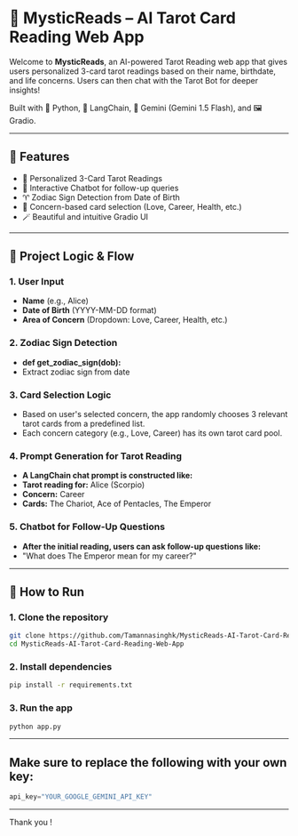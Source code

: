 # 🔮 MysticReads – AI Tarot Card Reading Web App

Welcome to **MysticReads**, an AI-powered Tarot Reading web app that gives users personalized 3-card tarot readings based on their name, birthdate, and life concerns. Users can then chat with the Tarot Bot for deeper insights!

Built with 🐍 Python, 🤖 LangChain, 🔮 Gemini (Gemini 1.5 Flash), and 🖼️ Gradio.

---

## 📌 Features

- 🌟 Personalized 3-Card Tarot Readings
- 💬 Interactive Chatbot for follow-up queries
- ♈ Zodiac Sign Detection from Date of Birth
- 🎯 Concern-based card selection (Love, Career, Health, etc.)
- 🪄 Beautiful and intuitive Gradio UI

---

## 🧠 Project Logic & Flow

### 1. **User Input**

- **Name** (e.g., Alice)
- **Date of Birth** (YYYY-MM-DD format)
- **Area of Concern** (Dropdown: Love, Career, Health, etc.)

### 2. **Zodiac Sign Detection**

- **def get_zodiac_sign(dob):**
-  Extract zodiac sign from date

### 3. Card Selection Logic
- Based on user's selected concern, the app randomly chooses 3 relevant tarot cards from a predefined list.
- Each concern category (e.g., Love, Career) has its own tarot card pool.

### 4. Prompt Generation for Tarot Reading
- **A LangChain chat prompt is constructed like:**
- **Tarot reading for:** Alice (Scorpio)
- **Concern:** Career
- **Cards:** The Chariot, Ace of Pentacles, The Emperor

### 5. Chatbot for Follow-Up Questions
- **After the initial reading, users can ask follow-up questions like:**
- "What does The Emperor mean for my career?"

---

## 🚀 How to Run

### 1. Clone the repository
```bash
git clone https://github.com/Tamannasinghk/MysticReads-AI-Tarot-Card-Reading-Web-App.git
cd MysticReads-AI-Tarot-Card-Reading-Web-App
```

### 2. Install dependencies
```bash
pip install -r requirements.txt
```

### 3. Run the app
```bash
python app.py
```
---
## Make sure to replace the following with your own key:
```python
api_key="YOUR_GOOGLE_GEMINI_API_KEY"
```

---
Thank you !
